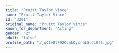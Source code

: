 ```yaml
---
title: "Pruitt Taylor Vince"
name: "Pruitt Taylor Vince"
id: "3201"
original_name: "Pruitt Taylor Vince"
known_for_department: "Acting"
gender: "2"
adult: "false"
profile_path: "/jqC1v8tF92QcmkQycnaLSuJiQfl.jpg"
---
```


